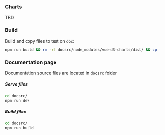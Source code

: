 ### Charts

TBD

### Build

Build and copy files to test on `doc`:
```bash
npm run build && rm -rf docsrc/node_modules/vue-d3-charts/dist/ && cp -r dist/ docsrc/node_modules/vue-d3-charts/
```

### Documentation page

Documentation source files are located in `docsrc` folder

##### Serve files
```bash
cd docsrc/
npm run dev
```

##### Build files
```bash
cd docsrc/
npm run build
```